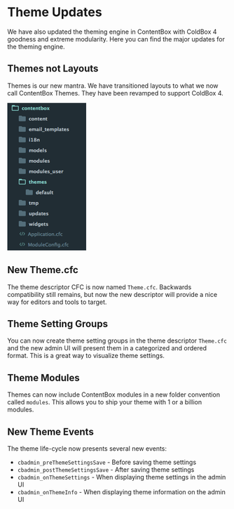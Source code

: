 # Theme Updates

We have also updated the theming engine in ContentBox with ColdBox 4 goodness and extreme modularity.  Here you can find the major updates for the theming engine.

## Themes not Layouts
Themes is our new mantra.  We have transitioned layouts to what we now call ContentBox Themes.  They have been revamped to support ColdBox 4.

![](/images/themes_location.png)

## New Theme.cfc
The theme descriptor CFC is now named `Theme.cfc`.  Backwards compatibility still remains, but now the new descriptor will provide a nice way for editors and tools to target.

## Theme Setting Groups
You can now create theme setting groups in the theme descriptor `Theme.cfc` and the new admin UI will present them in a categorized and ordered format.  This is a great way to visualize theme settings.

## Theme Modules
Themes can now include ContentBox modules in a new folder convention called `modules`. This allows you to ship your theme with 1 or a billion modules.

## New Theme Events
The theme life-cycle now presents several new events:

* `cbadmin_preThemeSettingsSave` - Before saving theme settings
* `cbadmin_postThemeSettingsSave` - After saving theme settings
* `cbadmin_onThemeSettings` - When displaying theme settings in the admin UI
* `cbadmin_onThemeInfo` - When displaying theme information on the admin UI


